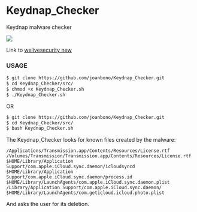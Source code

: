 # Keydnap_Checker
Keydnap malware checker

![](http://www.welivesecurity.com/wp-content/themes/eset/images/logo-la-es.jpg)

Link to <a href="http://www.welivesecurity.com/2016/08/30/osxkeydnap-spreads-via-signed-transmission-application">welivesecurity new</a>

### USAGE

~~~bash
$ git clone https://github.com/joanbono/Keydnap_Checker.git
$ cd Keydnap_Checker/src/
$ chmod +x Keydnap_Checker.sh
$ ./Keydnap_Checker.sh
~~~

OR

~~~bash
$ git clone https://github.com/joanbono/Keydnap_Checker.git
$ cd Keydnap_Checker/src/
$ bash Keydnap_Checker.sh
~~~

The Keydnap_Checker looks for known files created by the malware:
~~~
/Applications/Transmission.app/Contents/Resources/License.rtf
/Volumes/Transmission/Transmission.app/Contents/Resources/License.rtf
$HOME/Library/Application Support/com.apple.iCloud.sync.daemon/icloudsyncd
$HOME/Library/Application Support/com.apple.iCloud.sync.daemon/process.id
$HOME/Library/LaunchAgents/com.apple.iCloud.sync.daemon.plist
/Library/Application Support/com.apple.iCloud.sync.daemon/
$HOME/Library/LaunchAgents/com.geticloud.icloud.photo.plist
~~~
And asks the user for its deletion.
